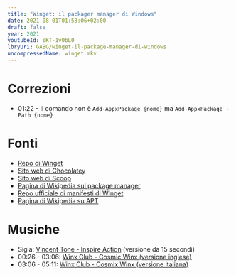 ```yaml
---
title: "Winget: il packager manager di Windows"
date: 2021-08-01T01:58:06+02:00
draft: false
year: 2021
youtubeId: sKT-1v0bL0
lbryUri: GABG/winget-il-package-manager-di-windows
uncompressedName: winget.mkv
---
```


# Correzioni

+ 01:22 - Il comando non è `Add-AppxPackage {nome}` ma `Add-AppxPackage -Path {nome}`

# Fonti

+ [Repo di Winget](https://github.com/microsoft/winget-cli)
+ [Sito web di Chocolatey](https://chocolatey.org/)
+ [Sito web di Scoop](https://scoop.sh/)
+ [Pagina di Wikipedia sul package manager](https://en.wikipedia.org/wiki/Package_manager)
+ [Repo ufficiale di manifesti di Winget](https://github.com/microsoft/winget-pkgs)
+ [Pagina di Wikipedia su APT](https://www.wikiwand.com/en/APT_(software))

# Musiche

+ Sigla: [Vincent Tone - Inspire Action](https://www.premiumbeat.com/royalty-free-tracks/inspire-action) (versione da 15 secondi)
+ 00:26 - 03:06: [Winx Club - Cosmic Winx (versione inglese)](https://www.youtube.com/watch?v=PtnSOFdsSo8)
+ 03:06 - 05:11: [Winx Club - Cosmix Winx (versione italiana)](https://www.youtube.com/watch?v=7uJJppB5Wno)
